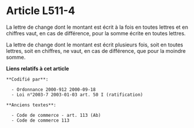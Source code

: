 # Article L511-4

La lettre de change dont le montant est écrit à la fois en toutes lettres et en chiffres vaut, en cas de différence, pour la
somme écrite en toutes lettres.

La lettre de change dont le montant est écrit plusieurs fois, soit en toutes lettres, soit en chiffres, ne vaut, en cas de
différence, que pour la moindre somme.

**Liens relatifs à cet article**

	**Codifié par**:

	  - Ordonnance 2000-912 2000-09-18
	  - Loi n°2003-7 2003-01-03 art. 50 I (ratification)

	**Anciens textes**:

	  - Code de commerce - art. 113 (Ab)
	  - Code de commerce 113
